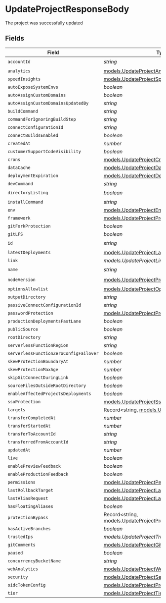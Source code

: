 # UpdateProjectResponseBody

The project was successfully updated


## Fields

| Field                                                                                                  | Type                                                                                                   | Required                                                                                               | Description                                                                                            |
| ------------------------------------------------------------------------------------------------------ | ------------------------------------------------------------------------------------------------------ | ------------------------------------------------------------------------------------------------------ | ------------------------------------------------------------------------------------------------------ |
| `accountId`                                                                                            | *string*                                                                                               | :heavy_check_mark:                                                                                     | N/A                                                                                                    |
| `analytics`                                                                                            | [models.UpdateProjectAnalytics](../models/updateprojectanalytics.md)                                   | :heavy_minus_sign:                                                                                     | N/A                                                                                                    |
| `speedInsights`                                                                                        | [models.UpdateProjectSpeedInsights](../models/updateprojectspeedinsights.md)                           | :heavy_minus_sign:                                                                                     | N/A                                                                                                    |
| `autoExposeSystemEnvs`                                                                                 | *boolean*                                                                                              | :heavy_minus_sign:                                                                                     | N/A                                                                                                    |
| `autoAssignCustomDomains`                                                                              | *boolean*                                                                                              | :heavy_minus_sign:                                                                                     | N/A                                                                                                    |
| `autoAssignCustomDomainsUpdatedBy`                                                                     | *string*                                                                                               | :heavy_minus_sign:                                                                                     | N/A                                                                                                    |
| `buildCommand`                                                                                         | *string*                                                                                               | :heavy_minus_sign:                                                                                     | N/A                                                                                                    |
| `commandForIgnoringBuildStep`                                                                          | *string*                                                                                               | :heavy_minus_sign:                                                                                     | N/A                                                                                                    |
| `connectConfigurationId`                                                                               | *string*                                                                                               | :heavy_minus_sign:                                                                                     | N/A                                                                                                    |
| `connectBuildsEnabled`                                                                                 | *boolean*                                                                                              | :heavy_minus_sign:                                                                                     | N/A                                                                                                    |
| `createdAt`                                                                                            | *number*                                                                                               | :heavy_minus_sign:                                                                                     | N/A                                                                                                    |
| `customerSupportCodeVisibility`                                                                        | *boolean*                                                                                              | :heavy_minus_sign:                                                                                     | N/A                                                                                                    |
| `crons`                                                                                                | [models.UpdateProjectCrons](../models/updateprojectcrons.md)                                           | :heavy_minus_sign:                                                                                     | N/A                                                                                                    |
| `dataCache`                                                                                            | [models.UpdateProjectDataCache](../models/updateprojectdatacache.md)                                   | :heavy_minus_sign:                                                                                     | N/A                                                                                                    |
| `deploymentExpiration`                                                                                 | [models.UpdateProjectDeploymentExpiration](../models/updateprojectdeploymentexpiration.md)             | :heavy_minus_sign:                                                                                     | N/A                                                                                                    |
| `devCommand`                                                                                           | *string*                                                                                               | :heavy_minus_sign:                                                                                     | N/A                                                                                                    |
| `directoryListing`                                                                                     | *boolean*                                                                                              | :heavy_check_mark:                                                                                     | N/A                                                                                                    |
| `installCommand`                                                                                       | *string*                                                                                               | :heavy_minus_sign:                                                                                     | N/A                                                                                                    |
| `env`                                                                                                  | [models.UpdateProjectEnv](../models/updateprojectenv.md)[]                                             | :heavy_minus_sign:                                                                                     | N/A                                                                                                    |
| `framework`                                                                                            | [models.UpdateProjectProjectsFramework](../models/updateprojectprojectsframework.md)                   | :heavy_minus_sign:                                                                                     | N/A                                                                                                    |
| `gitForkProtection`                                                                                    | *boolean*                                                                                              | :heavy_minus_sign:                                                                                     | N/A                                                                                                    |
| `gitLFS`                                                                                               | *boolean*                                                                                              | :heavy_minus_sign:                                                                                     | N/A                                                                                                    |
| `id`                                                                                                   | *string*                                                                                               | :heavy_check_mark:                                                                                     | N/A                                                                                                    |
| `latestDeployments`                                                                                    | [models.UpdateProjectLatestDeployments](../models/updateprojectlatestdeployments.md)[]                 | :heavy_minus_sign:                                                                                     | N/A                                                                                                    |
| `link`                                                                                                 | *models.UpdateProjectLink*                                                                             | :heavy_minus_sign:                                                                                     | N/A                                                                                                    |
| `name`                                                                                                 | *string*                                                                                               | :heavy_check_mark:                                                                                     | N/A                                                                                                    |
| `nodeVersion`                                                                                          | [models.UpdateProjectProjectsNodeVersion](../models/updateprojectprojectsnodeversion.md)               | :heavy_check_mark:                                                                                     | N/A                                                                                                    |
| `optionsAllowlist`                                                                                     | [models.UpdateProjectOptionsAllowlist](../models/updateprojectoptionsallowlist.md)                     | :heavy_minus_sign:                                                                                     | N/A                                                                                                    |
| `outputDirectory`                                                                                      | *string*                                                                                               | :heavy_minus_sign:                                                                                     | N/A                                                                                                    |
| `passiveConnectConfigurationId`                                                                        | *string*                                                                                               | :heavy_minus_sign:                                                                                     | N/A                                                                                                    |
| `passwordProtection`                                                                                   | [models.UpdateProjectProjectsPasswordProtection](../models/updateprojectprojectspasswordprotection.md) | :heavy_minus_sign:                                                                                     | N/A                                                                                                    |
| `productionDeploymentsFastLane`                                                                        | *boolean*                                                                                              | :heavy_minus_sign:                                                                                     | N/A                                                                                                    |
| `publicSource`                                                                                         | *boolean*                                                                                              | :heavy_minus_sign:                                                                                     | N/A                                                                                                    |
| `rootDirectory`                                                                                        | *string*                                                                                               | :heavy_minus_sign:                                                                                     | N/A                                                                                                    |
| `serverlessFunctionRegion`                                                                             | *string*                                                                                               | :heavy_minus_sign:                                                                                     | N/A                                                                                                    |
| `serverlessFunctionZeroConfigFailover`                                                                 | *boolean*                                                                                              | :heavy_minus_sign:                                                                                     | N/A                                                                                                    |
| `skewProtectionBoundaryAt`                                                                             | *number*                                                                                               | :heavy_minus_sign:                                                                                     | N/A                                                                                                    |
| `skewProtectionMaxAge`                                                                                 | *number*                                                                                               | :heavy_minus_sign:                                                                                     | N/A                                                                                                    |
| `skipGitConnectDuringLink`                                                                             | *boolean*                                                                                              | :heavy_minus_sign:                                                                                     | N/A                                                                                                    |
| `sourceFilesOutsideRootDirectory`                                                                      | *boolean*                                                                                              | :heavy_minus_sign:                                                                                     | N/A                                                                                                    |
| `enableAffectedProjectsDeployments`                                                                    | *boolean*                                                                                              | :heavy_minus_sign:                                                                                     | N/A                                                                                                    |
| `ssoProtection`                                                                                        | [models.UpdateProjectSsoProtection](../models/updateprojectssoprotection.md)                           | :heavy_minus_sign:                                                                                     | N/A                                                                                                    |
| `targets`                                                                                              | Record<string, [models.UpdateProjectTargets](../models/updateprojecttargets.md)>                       | :heavy_minus_sign:                                                                                     | N/A                                                                                                    |
| `transferCompletedAt`                                                                                  | *number*                                                                                               | :heavy_minus_sign:                                                                                     | N/A                                                                                                    |
| `transferStartedAt`                                                                                    | *number*                                                                                               | :heavy_minus_sign:                                                                                     | N/A                                                                                                    |
| `transferToAccountId`                                                                                  | *string*                                                                                               | :heavy_minus_sign:                                                                                     | N/A                                                                                                    |
| `transferredFromAccountId`                                                                             | *string*                                                                                               | :heavy_minus_sign:                                                                                     | N/A                                                                                                    |
| `updatedAt`                                                                                            | *number*                                                                                               | :heavy_minus_sign:                                                                                     | N/A                                                                                                    |
| `live`                                                                                                 | *boolean*                                                                                              | :heavy_minus_sign:                                                                                     | N/A                                                                                                    |
| `enablePreviewFeedback`                                                                                | *boolean*                                                                                              | :heavy_minus_sign:                                                                                     | N/A                                                                                                    |
| `enableProductionFeedback`                                                                             | *boolean*                                                                                              | :heavy_minus_sign:                                                                                     | N/A                                                                                                    |
| `permissions`                                                                                          | [models.UpdateProjectPermissions](../models/updateprojectpermissions.md)                               | :heavy_minus_sign:                                                                                     | N/A                                                                                                    |
| `lastRollbackTarget`                                                                                   | [models.UpdateProjectLastRollbackTarget](../models/updateprojectlastrollbacktarget.md)                 | :heavy_minus_sign:                                                                                     | N/A                                                                                                    |
| `lastAliasRequest`                                                                                     | [models.UpdateProjectLastAliasRequest](../models/updateprojectlastaliasrequest.md)                     | :heavy_minus_sign:                                                                                     | N/A                                                                                                    |
| `hasFloatingAliases`                                                                                   | *boolean*                                                                                              | :heavy_minus_sign:                                                                                     | N/A                                                                                                    |
| `protectionBypass`                                                                                     | Record<string, [models.UpdateProjectProtectionBypass](../models/updateprojectprotectionbypass.md)>     | :heavy_minus_sign:                                                                                     | N/A                                                                                                    |
| `hasActiveBranches`                                                                                    | *boolean*                                                                                              | :heavy_minus_sign:                                                                                     | N/A                                                                                                    |
| `trustedIps`                                                                                           | *models.UpdateProjectTrustedIps*                                                                       | :heavy_minus_sign:                                                                                     | N/A                                                                                                    |
| `gitComments`                                                                                          | [models.UpdateProjectGitComments](../models/updateprojectgitcomments.md)                               | :heavy_minus_sign:                                                                                     | N/A                                                                                                    |
| `paused`                                                                                               | *boolean*                                                                                              | :heavy_minus_sign:                                                                                     | N/A                                                                                                    |
| `concurrencyBucketName`                                                                                | *string*                                                                                               | :heavy_minus_sign:                                                                                     | N/A                                                                                                    |
| `webAnalytics`                                                                                         | [models.UpdateProjectWebAnalytics](../models/updateprojectwebanalytics.md)                             | :heavy_minus_sign:                                                                                     | N/A                                                                                                    |
| `security`                                                                                             | [models.UpdateProjectSecurity](../models/updateprojectsecurity.md)                                     | :heavy_minus_sign:                                                                                     | N/A                                                                                                    |
| `oidcTokenConfig`                                                                                      | [models.UpdateProjectProjectsOidcTokenConfig](../models/updateprojectprojectsoidctokenconfig.md)       | :heavy_minus_sign:                                                                                     | N/A                                                                                                    |
| `tier`                                                                                                 | [models.UpdateProjectTier](../models/updateprojecttier.md)                                             | :heavy_minus_sign:                                                                                     | N/A                                                                                                    |